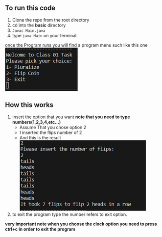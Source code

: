 ## To run this code 
1. Clone the repo from the root directory 
2. cd into the **basic** directory
3. `Javac Main.java`
4. type `java Main` on your terminal

 once the Program runs you will find a program menu
 such like this one 
 ![image](./images/Capture.PNG)

 ## How this works

1. Insert the option that you want **note that you need to type numbers(1,2,3,4,etc...)**
    - Assume That you chose option 2 
    - I inserted the flips number of 2
    - And this is the result
    ![image2](./images/option%202.PNG)
2. to exit the program type the number refers to exit option.

**very important note when you choose the clock option you need to press ctrl+c in order to exit the program**